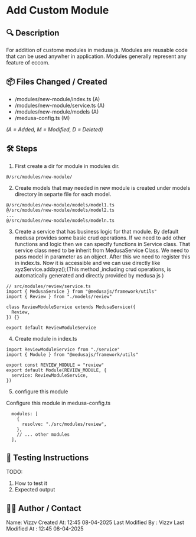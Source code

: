 # Add Custom Module

## 🔍 Description
For addition of custome modules in medusa js.
Modules are reusable code that can be used anywher in application.
Modules generally represent any feature of eccom.


## 📦 Files Changed / Created
- /modules/new-module/index.ts (A)
- /modules/new-module/service.ts (A)
- /modules/new-module/models (A)
- /medusa-config.ts (M)

*(A = Added, M = Modified, D = Deleted)*

## 🛠️ Steps
1.  First create a dir for module in modules dir. 
```
@/src/modules/new-module/
```
2. Create models that may needed in new module is created under models directory in separte file for each model.
```
@/src/modules/new-module/models/model1.ts
@/src/modules/new-module/models/model2.ts
...
@/src/modules/new-module/models/modeln.ts
```
3. Create a service that has business logic for that module.
By default medusa provides some basic crud operations.
If we need to add other functions and logic then we can specify functions in Service class.
That service class need to be inherit from MedusaService Class.
We need to pass model in parameter as an object.
After this we need to register this in index.ts.
Now it is accessible and we can use directly like xyzService.addxyz();(This method ,including crud operations, is automatically generated and directly provided by medusa js )

```
// src/modules/review/service.ts
import { MedusaService } from "@medusajs/framework/utils"
import { Review } from "./models/review"

class ReviewModuleService extends MedusaService({
  Review,
}) {}

export default ReviewModuleService
```

4. Create module in index.ts
```
import ReviewModuleService from "./service"
import { Module } from "@medusajs/framework/utils"

export const REVIEW_MODULE = "review"
export default Module(REVIEW_MODULE, {
  service: ReviewModuleService,
})
```

5. configure this module

Configure this module in medusa-config.ts

```
  modules: [
    {
      resolve: "./src/modules/review",
    },
    // ... other modules
  ],
```

## 🧪 Testing Instructions
 TODO:
1. How to test it
2. Expected output

## 🙋‍♂️ Author / Contact
Name: Vizzv
Created At: 12:45 08-04-2025
Last Modified By : Vizzv
Last Modified At : 12:45 08-04-2025
